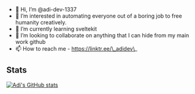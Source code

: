 - 👋 Hi, I’m @adi-dev-1337
- 👀 I’m interested in automating everyone out of a boring job to free humanity creatively.
- 🌱 I’m currently learning sveltekit
- 💞️ I’m looking to collaborate on anything that I can hide from my main work github
- 📫 How to reach me - https://linktr.ee/\_adidev\_

Stats
----------------------
[![Adi's GitHub stats](https://github-readme-stats.vercel.app/api?username=adi-dev-1337)](https://github.com/anuraghazra/github-readme-stats)

<!---
adi-dev-1337/adi-dev-1337 is a ✨ special ✨ repository because its `README.md` (this file) appears on your GitHub profile.
You can click the Preview link to take a look at your changes.
--->
